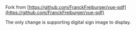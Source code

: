 Fork from [https://github.com/FranckFreiburger/vue-pdf](https://github.com/FranckFreiburger/vue-pdf) 

The only change is supporting digital sign image to display.
